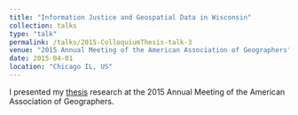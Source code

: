 ```yaml
---
title: "Information Justice and Geospatial Data in Wisconsin"
collection: talks
type: "talk"
permalink: /talks/2015-ColloquiumThesis-talk-3
venue: "2015 Annual Meeting of the American Association of Geographers"
date: 2015-04-01
location: "Chicago IL, US"
---
```


I presented my [thesis](/publication/2015-thesis-1) research at the 2015 Annual Meeting of the American Association of Geographers.
